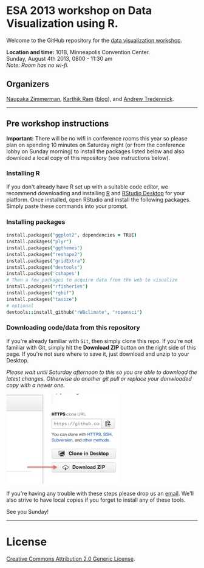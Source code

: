 # ESA 2013 workshop on Data Visualization using R.

Welcome to the GitHub repository for the [data visualization workshop](http://eco.confex.com/eco/2013/webprogram/Session9052.html).

**Location and time:** 101B, Minneapolis Convention Center.  
Sunday, August 4th 2013, 0800 - 11:30 am  
*Note: Room has no wi-fi.*

## Organizers
[Naupaka Zimmerman](http://www.stanford.edu/~naupaka/), [Karthik Ram](http://nature.berkeley.edu/~kram) ([blog](http://inundata.org)), and [Andrew Tredennick](http://warnercnr.colostate.edu/~atredenn/).

---

## Pre workshop instructions

**Important:** There will be no wifi in conference rooms this year so please plan on spending 10 minutes on Saturday night (or from the conference lobby on Sunday morning) to install the packages listed below and also download a local copy of this repository (see instructions below).

### Installing R  
If you don't already have R set up with a suitable code editor, we recommend downloading and installing [R](http://cran.cnr.berkeley.edu) and [RStudio Desktop](http://www.rstudio.com/ide/download/) for your platform. Once installed, open RStudio and install the following packages. Simply paste these commands into your prompt. 

### Installing packages

```coffee
install.packages("ggplot2", dependencies = TRUE)
install.packages("plyr")
install.packages("ggthemes")
install.packages("reshape2")
install.packages("gridExtra")
install.packages("devtools")
install.packages('cshapes')
# Then a few packages to acquire data from the web to visualize
install.packages("rfisheries")
install.packages("rgbif")
install.packages("taxize")
# optional
devtools::install_github("rWBclimate", "ropensci")
```
### Downloading code/data from this repository  
If you're already familiar with `Git`, then simply clone this repo. If you're not familiar with Git, simply hit the **Download ZIP** button on the right side of this page. If you're not sure where to save it, just download and unzip to your Desktop.

*Please wait until Saturday afternoon to this so you are able to download the latest changes. Otherwise do another git pull or replace your donwloaded copy with a newer one.*

![](how_to_clone.png)

If you're having any trouble with these steps please drop us an [email](mailto:karthik.ram@gmail.com). We'll also strive to have local copies if you forget to install any of these tools.

See you Sunday!


---

# License  
<a rel="license" href="http://creativecommons.org/licenses/by/2.0/">Creative Commons Attribution 2.0 Generic License</a>.

